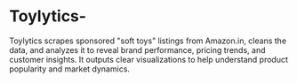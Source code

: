# Toylytics-
Toylytics scrapes sponsored "soft toys" listings from Amazon.in, cleans the data, and analyzes it to reveal brand performance, pricing trends, and customer insights. It outputs clear visualizations to help understand product popularity and market dynamics.
